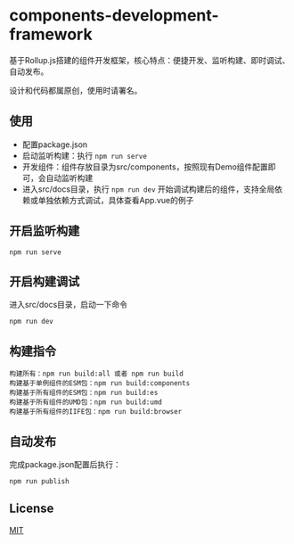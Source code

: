 # components-development-framework
基于Rollup.js搭建的组件开发框架，核心特点：便捷开发、监听构建、即时调试、自动发布。

设计和代码都属原创，使用时请署名。

## 使用
- 配置package.json
- 启动监听构建：执行 `npm run serve` 
- 开发组件：组件存放目录为src/components，按照现有Demo组件配置即可，会自动监听构建
- 进入src/docs目录，执行 `npm run dev` 开始调试构建后的组件，支持全局依赖或单独依赖方式调试，具体查看App.vue的例子

## 开启监听构建
```
npm run serve
```

## 开启构建调试
进入src/docs目录，启动一下命令
```
npm run dev
```
## 构建指令
```
构建所有：npm run build:all 或者 npm run build
构建基于单例组件的ESM包：npm run build:components
构建基于所有组件的ESM包：npm run build:es
构建基于所有组件的UMD包：npm run build:umd
构建基于所有组件的IIFE包：npm run build:browser
```

## 自动发布
完成package.json配置后执行：
```
npm run publish
```
## License

[MIT](LICENSE)